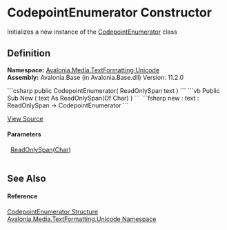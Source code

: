 # CodepointEnumerator Constructor


Initializes a new instance of the <a href="T_Avalonia_Media_TextFormatting_Unicode_CodepointEnumerator">CodepointEnumerator</a> class



## Definition
**Namespace:** <a href="N_Avalonia_Media_TextFormatting_Unicode">Avalonia.Media.TextFormatting.Unicode</a>  
**Assembly:** Avalonia.Base (in Avalonia.Base.dll) Version: 11.2.0

<Tabs groupId="api-code-preview">
<TabItem value="csharp" label="C#">
```csharp
public CodepointEnumerator(
	ReadOnlySpan<char> text
)
```
</TabItem>
<TabItem value="vb" label="VB">
```vb
Public Sub New ( 
	text As ReadOnlySpan(Of Char)
)
```
</TabItem>
<TabItem value="fsharp" label="F#">
```fsharp
new : 
        text : ReadOnlySpan<char> -> CodepointEnumerator
```
</TabItem>
</Tabs>



<a href="https://github.com/AvaloniaUI/Avalonia/tree/master/src/Avalonia.Base/Media/TextFormatting/Unicode/CodepointEnumerator.cs#L11" title="View the source code">View Source</a>



#### Parameters
<dl><dt>  <a href="https://learn.microsoft.com/dotnet/api/system.readonlyspan-1" target="_blank" rel="noopener noreferrer">ReadOnlySpan</a>(<a href="https://learn.microsoft.com/dotnet/api/system.char" target="_blank" rel="noopener noreferrer">Char</a>)</dt><dd> </dd></dl>

## See Also


#### Reference
<a href="T_Avalonia_Media_TextFormatting_Unicode_CodepointEnumerator">CodepointEnumerator Structure</a>  
<a href="N_Avalonia_Media_TextFormatting_Unicode">Avalonia.Media.TextFormatting.Unicode Namespace</a>  
